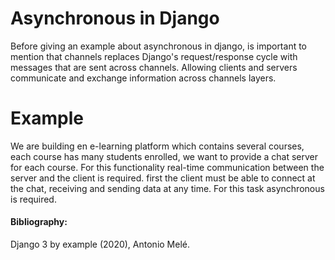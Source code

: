 # Asynchronous in Django

Before giving an example about asynchronous in django, is important to mention that channels replaces Django's 
request/response cycle with messages that are sent across channels. Allowing clients and servers communicate 
and exchange information across channels layers.


# Example 

 We are building en e-learning platform which contains several courses, each course has many students enrolled, 
 we want to provide a chat server for each course.
 For this functionality real-time communication between the server and the client is required. first the client 
 must be able to connect at the chat, receiving and sending data at any time. For this task asynchronous is
 required. 
 
#### Bibliography:
Django 3 by example (2020), Antonio Melé. 

